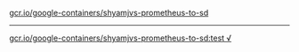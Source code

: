 [gcr.io/google-containers/shyamjvs-prometheus-to-sd](https://hub.docker.com/r/anjia0532/shyamjvs-prometheus-to-sd/tags/) 

----
[gcr.io/google-containers/shyamjvs-prometheus-to-sd:test √](https://hub.docker.com/r/anjia0532/shyamjvs-prometheus-to-sd/tags/)

